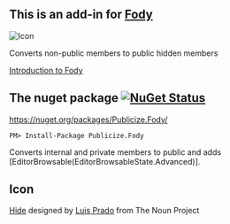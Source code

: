## This is an add-in for [Fody](https://github.com/Fody/Fody/) 

![Icon](https://raw.github.com/Fody/Publicize/master/Icons/package_icon.png)

Converts non-public members to public hidden members

[Introduction to Fody](http://github.com/Fody/Fody/wiki/SampleUsage)

## The nuget package  [![NuGet Status](http://img.shields.io/nuget/v/Publicize.Fody.svg?style=flat)](https://www.nuget.org/packages/Publicize.Fody/)

https://nuget.org/packages/Publicize.Fody/

    PM> Install-Package Publicize.Fody

Converts internal and private members to public and adds [EditorBrowsable(EditorBrowsableState.Advanced)].

## Icon
<a href="http://thenounproject.com/noun/hide/#icon-No8013" target="_blank">Hide</a> designed by <a href="http://thenounproject.com/Luis" target="_blank">Luis Prado</a> from The Noun Project
